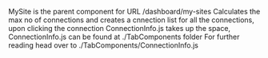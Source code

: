 MySite is the parent component for URL /dashboard/my-sites
Calculates the max no of connections and creates a cnnection list for all the connections,
upon clicking the connection ConnectionInfo.js takes up the space, ConnectionInfo.js can be found at ./TabComponents folder
For further reading head over to ./TabComponents/ConnectionInfo.js
